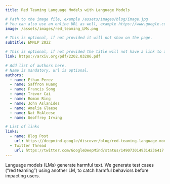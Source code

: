 ```yaml
---
title: Red Teaming Language Models with Language Models

# Path to the image file, example /assets/images/blog/image.jpg
# You can also use an online URL as well, example https://www.google.com/image.jpg
image: /assets/images/red_teaming_LMs.png

# This is optional, if not provided it will not show on the page.
subtitle: EMNLP 2022

# This is optional, if not provided the title will not have a link to anywhere
link: https://arxiv.org/pdf/2202.03286.pdf

# Add list of authors here.
# Name is mandatory, url is optional.
authors:
  - name: Ethan Perez
  - name: Saffron Huang
  - name: Francis Song
  - name: Trevor Cai
  - name: Roman Ring
  - name: John Aslanides
  - name: Amelia Glaese
  - name: Nat McAleese
  - name: Geoffrey Irving

# List of links
links:
  - name: Blog Post
    url: https://deepmind.google/discover/blog/red-teaming-language-models-with-language-models/
  - Twitter Thread
    url: https://twitter.com/GoogleDeepMind/status/1490730149314236417
---
```


<!--Abstract-->

Language models (LMs) generate harmful text. We generate test cases (“red teaming”) using another LM, to catch harmful behaviors before impacting users.
